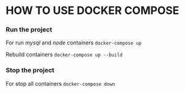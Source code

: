 # HOW TO USE DOCKER COMPOSE

### Run the project

For run *mysql* and *node* containers
`docker-compose up`

Rebuild containers
`docker-compose up --build`

### Stop the project

For stop all containers
`docker-compose down`






